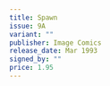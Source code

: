 ```yaml
---
title: Spawn
issue: 9A
variant: ""
publisher: Image Comics
release_date: Mar 1993
signed_by: ""
price: 1.95
---
```

